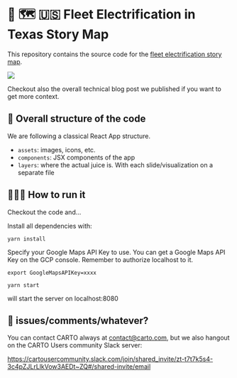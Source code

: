 # 🚚 🗺️ 🇺🇸 Fleet Electrification in Texas Story Map
This repository contains the source code for the [fleet electrification story map](http://carto.com/gmaps-demo).

[<img src="https://user-images.githubusercontent.com/127803/132099270-217beec8-8076-4377-9dc6-4187b480eaef.png">](http://carto.com/gmaps-demo)

Checkout also the overall technical blog post we published if you want to get more context.

## 🧱 Overall structure of the code

We are following a classical React App structure.

 * `assets`: images, icons, etc.
 * `components`: JSX components of the app
 * `layers`: where the actual juice is. With each slide/visualization on a separate file

## 🏃🏽‍♀️ How to run it

Checkout the code and...

Install all dependencies with:

```yarn install```

Specify your Google Maps API Key to use. You can get a Google Maps API Key on the GCP console. Remember to authorize localhost to it.

```export GoogleMapsAPIKey=xxxx```

```yarn start```

will start the server on localhost:8080

## 💬 issues/comments/whatever?

You can contact CARTO always at contact@carto.com, but we also hangout on the CARTO Users community Slack server:

https://cartousercommunity.slack.com/join/shared_invite/zt-t7t7k5s4-3c4pZJLrLlkVow3AEDt~ZQ#/shared-invite/email

  

